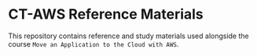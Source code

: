 # CT-AWS Reference Materials

This repository contains reference and study materials used alongside the course `Move an Application to the Cloud with AWS`.
